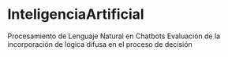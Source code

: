 # InteligenciaArtificial
Procesamiento de Lenguaje Natural en Chatbots Evaluación de la incorporación de lógica difusa en el proceso de decisión
